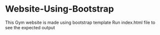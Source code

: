 # Website-Using-Bootstrap
This Gym website is made using bootstrap template
Run index.html file to see the expected output
